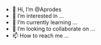 - 👋 Hi, I’m @Aprodes
- 👀 I’m interested in ...
- 🌱 I’m currently learning ...
- 💞️ I’m looking to collaborate on ...
- 📫 How to reach me ...

<!---
Aprodes/Aprodes is a ✨ special ✨ repository because its `README.md` (this file) appears on your GitHub profile.
You can click the Preview link to take a look at your changes.
--->

